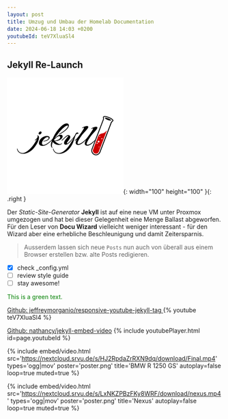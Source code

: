 ```yaml
---
layout: post
title: Umzug und Umbau der Homelab Documentation
date: 2024-06-18 14:03 +0200
youtubeId: teV7XluaSl4
---
```


## Jekyll Re-Launch

![Jekyll](/assets/img/jekyll.png){: width="100" height="100" }{: .right }

Der *Static-Site-Generator* **Jekyll** ist auf eine neue VM unter Proxmox umgezogen und hat bei dieser Gelegenheit eine Menge Ballast abgeworfen. Für den Leser von **Docu Wizard** vielleicht weniger interessant - für den Wizard aber eine erhebliche Beschleunigung und damit Zeitersparnis.

>Ausserdem lassen sich neue `Posts` nun auch von überall aus einem Browser erstellen bzw. alte Posts redigieren.

- [x] check _config.yml
- [ ] review style guide
- [ ] stay awesome!

<span style="color:green">This is a green text.</span>


[Github: jeffreymorganio/responsive-youtube-jekyll-tag ](https://github.com/jeffreymorganio/responsive-youtube-jekyll-tag)
{% youtube teV7XluaSl4 %}


[Github: nathancy/jekyll-embed-video](https://github.com/nathancy/jekyll-embed-video)
{% include youtubePlayer.html id=page.youtubeId %}

{%
  include embed/video.html
  src='https://nextcloud.srvu.de/s/HJ2RpdaZrRXN9dq/download/Final.mp4'
  types='ogg|mov'
  poster='poster.png'
  title='BMW R 1250 GS'
  autoplay=false
  loop=true
  muted=true
%}

{%
  include embed/video.html
  src='https://nextcloud.srvu.de/s/LxNKZPBzFKy8WRF/download/nexus.mp4'
  types='ogg|mov'
  poster='poster.png'
  title='Nexus'
  autoplay=false
  loop=true
  muted=true
%}